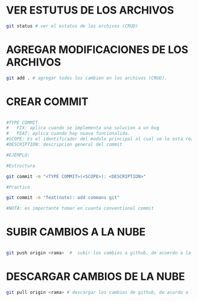 # VER ESTUTUS DE LOS ARCHIVOS
```bash
git status # ver el estatus de los archivos (CRUD)
```

# AGREGAR MODIFICACIONES DE LOS ARCHIVOS

```bash
git add . # agregar todos los cambien en los archivos (CRUD).
```
# CREAR COMMIT

```bash

#TYPE COMMIT
#   FIX: aplica cuando se implementa una solucion a un bug
#   FEAT: aplica cuando hay nuava funcionalida.
#SCOPE: Es el identificador del modulo principal al cual se le esta realizando el cambio o mejora. ejemplo: modulo, vista, funcions, etc.
#DESCRIPTION: descripcion general del commit

#EJEMPLO:

#Estructura

git commit -m "<TYPE COMMIT>(<SCOPE>): <DESCRIPTION>"

#Practico

git commit -m "feat(note): add commans git"

#NOTA: es importante tomar en cuanta conventional commit

```

# SUBIR CAMBIOS A LA NUBE
```bash

git push origin <rama>  #  subir los cambios a github, de acuerdo a la rama seleccionada.
```

# DESCARGAR CAMBIOS DE LA NUBE

```bash
git pull origin <rama> # descargar los cambios de github, de acurdo a la rama seleccionada.
```

